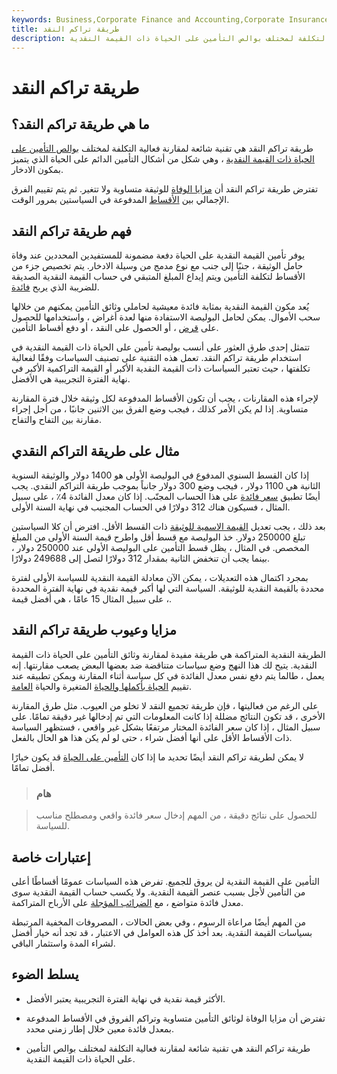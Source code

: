 ```yaml
---
keywords: Business,Corporate Finance and Accounting,Corporate Insurance
title: طريقة تراكم النقد
description: طريقة القيمة النقدية هي تقنية تستخدم لمقارنة فعالية التكلفة لمختلف بوالص التأمين على الحياة ذات القيمة النقدية.
---
```


# طريقة تراكم النقد
## ما هي طريقة تراكم النقد؟

طريقة تراكم النقد هي تقنية شائعة لمقارنة فعالية التكلفة لمختلف [بوالص التأمين على الحياة ذات القيمة النقدية](/cash-value-life-insurance) ، وهي شكل من أشكال التأمين الدائم على الحياة الذي يتميز بمكون الادخار.

تفترض طريقة تراكم النقد أن [مزايا الوفاة](/deathbenefit) للوثيقة متساوية ولا تتغير. ثم يتم تقييم الفرق الإجمالي بين [الأقساط](/insurance-premium) المدفوعة في السياستين بمرور الوقت.

## فهم طريقة تراكم النقد

يوفر تأمين القيمة النقدية على الحياة دفعة مضمونة للمستفيدين المحددين عند وفاة حامل الوثيقة ، جنبًا إلى جنب مع نوع مدمج من وسيلة الادخار. يتم تخصيص جزء من الأقساط لتكلفة التأمين ويتم إيداع المبلغ المتبقي في حساب القيمة النقدية الصديقة للضريبة الذي يربح [فائدة](/interest).

يُعد مكون القيمة النقدية بمثابة فائدة معيشية لحاملي وثائق التأمين يمكنهم من خلالها سحب الأموال. يمكن لحامل البوليصة الاستفادة منها لعدة أغراض ، واستخدامها للحصول على [قرض](/loan) ، أو الحصول على النقد ، أو دفع أقساط التأمين.

تتمثل إحدى طرق العثور على أنسب بوليصة تأمين على الحياة ذات القيمة النقدية في استخدام طريقة تراكم النقد. تعمل هذه التقنية على تصنيف السياسات وفقًا لفعالية تكلفتها ، حيث تعتبر السياسات ذات القيمة النقدية الأكبر أو القيمة التراكمية الأكبر في نهاية الفترة التجريبية هي الأفضل.

لإجراء هذه المقارنات ، يجب أن تكون الأقساط المدفوعة لكل وثيقة خلال فترة المقارنة متساوية. إذا لم يكن الأمر كذلك ، فيجب وضع الفرق بين الاثنين جانبًا ، من أجل إجراء مقارنة بين التفاح والتفاح.

## مثال على طريقة التراكم النقدي

إذا كان القسط السنوي المدفوع في البوليصة الأولى هو 1400 دولار والوثيقة السنوية الثانية هي 1100 دولار ، فيجب وضع 300 دولار جانباً بموجب طريقة التراكم النقدي. يجب أيضًا تطبيق [سعر فائدة](/interestrate) على هذا الحساب المجنّب. إذا كان معدل الفائدة 4٪ ، على سبيل المثال ، فسيكون هناك 312 دولارًا في الحساب المجنيب في نهاية السنة الأولى.

بعد ذلك ، يجب تعديل [القيمة الاسمية للوثيقة](/facevalue) ذات القسط الأقل. افترض أن كلا السياستين تبلغ 250000 دولار. خذ البوليصة مع قسط أقل واطرح قيمة السنة الأولى من المبلغ المخصص. في المثال ، يظل قسط التأمين على البوليصة الأولى عند 250000 دولار ، بينما يجب أن تنخفض الثانية بمقدار 312 دولارًا لتصل إلى 249688 دولارًا.

بمجرد اكتمال هذه التعديلات ، يمكن الآن معادلة القيمة النقدية للسياسة الأولى لفترة محددة بالقيمة النقدية للوثيقة. السياسة التي لها أكبر قيمة نقدية في نهاية الفترة المحددة ، على سبيل المثال 15 عامًا ، هي أفضل قيمة.

## مزايا وعيوب طريقة تراكم النقد

الطريقة النقدية المتراكمة هي طريقة مفيدة لمقارنة وثائق التأمين على الحياة ذات القيمة النقدية. يتيح لك هذا النهج وضع سياسات متناقضة ضد بعضها البعض يصعب مقارنتها. إنه يعمل ، طالما يتم دفع نفس معدل الفائدة في كل سياسة أثناء المقارنة ويمكن تطبيقه عند تقييم [الحياة بأكملها والحياة](/wholelife) المتغيرة والحياة [العامة](/universallife).

على الرغم من فعاليتها ، فإن طريقة تجميع النقد لا تخلو من العيوب. مثل طرق المقارنة الأخرى ، قد تكون النتائج مضللة إذا كانت المعلومات التي تم إدخالها غير دقيقة تمامًا. على سبيل المثال ، إذا كان سعر الفائدة المختار مرتفعًا بشكل غير واقعي ، فستظهر السياسة ذات الأقساط الأقل على أنها أفضل شراء ، حتى لو لم يكن هذا هو الحال بالفعل.

لا يمكن لطريقة تراكم النقد أيضًا تحديد ما إذا كان [التأمين على الحياة](/termlife) قد يكون خيارًا أفضل تمامًا.

> ### هام

> للحصول على نتائج دقيقة ، من المهم إدخال سعر فائدة واقعي ومصطلح مناسب للسياسة.

>

## إعتبارات خاصة

التأمين على القيمة النقدية لن يروق للجميع. تفرض هذه السياسات عمومًا أقساطًا أعلى من التأمين لأجل بسبب عنصر القيمة النقدية. ولا يكسب حساب القيمة النقدية سوى معدل فائدة متواضع ، مع [الضرائب المؤجلة](/taxdeferred) على الأرباح المتراكمة.

من المهم أيضًا مراعاة الرسوم ، وفي بعض الحالات ، المصروفات المخفية المرتبطة بسياسات القيمة النقدية. بعد أخذ كل هذه العوامل في الاعتبار ، قد تجد أنه خيار أفضل لشراء المدة واستثمار الباقي.

## يسلط الضوء

- الأكثر قيمة نقدية في نهاية الفترة التجريبية يعتبر الأفضل.

- تفترض أن مزايا الوفاة لوثائق التأمين متساوية وتراكم الفروق في الأقساط المدفوعة بمعدل فائدة معين خلال إطار زمني محدد.

- طريقة تراكم النقد هي تقنية شائعة لمقارنة فعالية التكلفة لمختلف بوالص التأمين على الحياة ذات القيمة النقدية.

